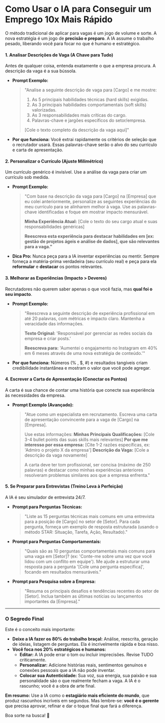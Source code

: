 # **Como Usar o IA para Conseguir um Emprego 10x Mais Rápido**

O método tradicional de aplicar para vagas é um jogo de volume e sorte. A nova estratégia é um jogo de **precisão e preparo**. A IA assume o trabalho pesado, liberando você para focar no que é humano e estratégico.

#### **1. Analisar Descrições de Vaga (A Chave para Tudo)**
Antes de qualquer coisa, entenda exatamente o que a empresa procura. A descrição da vaga é a sua bússola.

*   **Prompt Exemplo:**
    > "Analise a seguinte descrição de vaga para [Cargo] e me mostre:
    > 1.  As 5 principais habilidades técnicas (hard skills) exigidas.
    > 2.  As 3 principais habilidades comportamentais (soft skills) valorizadas.
    > 3.  As 3 responsabilidades mais críticas do cargo.
    > 4.  Palavras-chave e jargões específicos do setor/empresa.
    >
    > [Cole o texto completo da descrição da vaga aqui]"

*   **Por que funciona:** Você extrai rapidamente os critérios de seleção que o recrutador usará. Essas palavras-chave serão o alvo do seu currículo e carta de apresentação.

#### **2. Personalizar o Currículo (Ajuste Milimétrico)**
Um currículo genérico é invisível. Use a análise da vaga para criar um currículo sob medida.

*   **Prompt Exemplo:**
    > "Com base na descrição da vaga para [Cargo] na [Empresa] que eu colei anteriormente, personalize as seguintes experiências do meu currículo para se alinharem melhor à vaga. Use as palavras-chave identificadas e foque em mostrar impacto mensurável.
    >
    > **Minha Experiência Atual:**
    > [Cole o texto do seu cargo atual e suas responsabilidades genéricas]
    >
    > **Reescreva esta experiência para destacar habilidades em [ex: gestão de projetos ágeis e análise de dados], que são relevantes para a vaga."**

*   **Dica Pro:** Nunca peça para a IA inventar experiências ou mentir. Sempre forneça a matéria-prima verdadeira (seu currículo real) e peça para ela **reformular** e **destacar** os pontos relevantes.

#### **3. Melhorar as Experiências (Impacto > Deveres)**
Recrutadores não querem saber apenas o que você fazia, mas **qual foi o seu impacto**.

*   **Prompt Exemplo:**
    > "Reescreva a seguinte descrição de experiência profissional em até 20 palavras, com métricas e impacto claro. Mantenha a veracidade das informações.
    >
    > **Texto Original:** 'Responsável por gerenciar as redes sociais da empresa e criar posts.'
    >
    > **Reescreva para:** 'Aumentei o engajamento no Instagram em 40% em 6 meses através de uma nova estratégia de conteúdo.'"

*   **Por que funciona:** Números (% , $, #) e resultados tangíveis criam credibilidade instantânea e mostram o valor que você pode agregar.

#### **4. Escrever a Carta de Apresentação (Conectar os Pontos)**
A carta é sua chance de contar uma história que conecte sua experiência às necessidades da empresa.

*   **Prompt Exemplo (Avançado):**
    > "Atue como um especialista em recrutamento. Escreva uma carta de apresentação convincente para a vaga de [Cargo] na [Empresa].
    >
    > Use estas informações:
    > **Minhas Principais Qualificações:** [Cole 3-4 bullet points das suas skills mais relevantes]
    > **Por que me interesso por essa empresa:** [Cite 1-2 razões específicas, ex: 'Admiro o projeto X da empresa']
    > **Descrição da Vaga:** [Cole a descrição da vaga novamente]
    >
    > A carta deve ter tom profissional, ser concisa (máximo de 250 palavras) e destacar como minhas experiências anteriores resolveram problemas similares aos que a empresa enfrenta."

#### **5. Se Preparar para Entrevistas (Treino Leva à Perfeição)**
A IA é seu simulador de entrevista 24/7.

*   **Prompt para Perguntas Técnicas:**
    > "Liste as 15 perguntas técnicas mais comuns em uma entrevista para a posição de [Cargo] no setor de [Setor]. Para cada pergunta, forneça um exemplo de resposta estruturada (usando o método STAR: Situação, Tarefa, Ação, Resultado)."

*   **Prompt para Perguntas Comportamentais:**
    > "Quais são as 10 perguntas comportamentais mais comuns para uma vaga em [Setor]? (ex: 'Conte-me sobre uma vez que você lidou com um conflito em equipe'). Me ajude a estruturar uma resposta para a pergunta '[Cole uma pergunta específica]', focando em resultados mensuráveis."

*   **Prompt para Pesquisa sobre a Empresa:**
    > "Resuma os principais desafios e tendências recentes do setor de [Setor]. Inclua também as últimas notícias ou lançamentos importantes da [Empresa]."

---

### **O Segredo Final**

Este é o conceito mais importante:

*   **Deixe a IA fazer os 80% do trabalho braçal:** Análise, reescrita, geração de ideias, listagem de perguntas. Ela é incrivelmente rápida e boa nisso.
*   **Você foca nos 20% estratégicos e humanos:**
    *   **Editar:** A IA pode errar o tom ou incluir imprecisões. Revise TUDO criticamente.
    *   **Personalizar:** Adicione histórias reais, sentimentos genuínos e conexões pessoais que a IA não pode inventar.
    *   **Colocar sua Autenticidade:** Sua voz, sua energia, sua paixão e sua personalidade são o que realmente fecham a vaga. A IA é o rascunho; você é a obra de arte final.

**Em resumo:** Use a IA como o **estagiário mais eficiente do mundo**, que produz rascunhos incríveis em segundos. Mas lembre-se: **você é o gerente** que precisa aprovar, refinar e dar o toque final que fará a diferença.

Boa sorte na busca! 🚀
